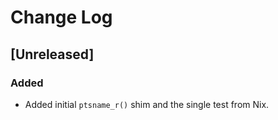 # Change Log

## [Unreleased]

### Added
- Added initial `ptsname_r()` shim and the single test from Nix.